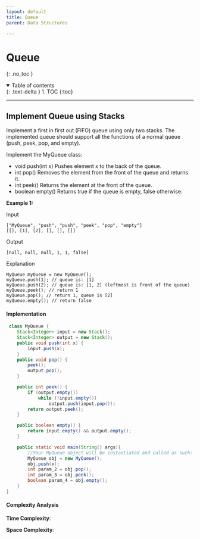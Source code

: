 ```yaml
---
layout: default
title: Queue 
parent: Data Structures

---
```


# Queue
{: .no_toc }

<details open markdown="block">
  <summary>
    Table of contents
  </summary>
  {: .text-delta }
1. TOC
{:toc}
</details>

---

## Implement Queue using Stacks

Implement a first in first out (FIFO) queue using only two stacks. The implemented queue should support all the functions of a normal queue (push, peek, pop, and empty).

Implement the MyQueue class:

- void push(int x) Pushes element x to the back of the queue.
- int pop() Removes the element from the front of the queue and returns it.
- int peek() Returns the element at the front of the queue.
- boolean empty() Returns true if the queue is empty, false otherwise.

**Example 1:**

Input

```
["MyQueue", "push", "push", "peek", "pop", "empty"]
[[], [1], [2], [], [], []]
```

Output

```
[null, null, null, 1, 1, false]
```

Explanation

```
MyQueue myQueue = new MyQueue();
myQueue.push(1); // queue is: [1]
myQueue.push(2); // queue is: [1, 2] (leftmost is front of the queue)
myQueue.peek(); // return 1
myQueue.pop(); // return 1, queue is [2]
myQueue.empty(); // return false
```

####  Implementation

```java
 class MyQueue {
    Stack<Integer> input = new Stack();
    Stack<Integer> output = new Stack();
    public void push(int x) {
        input.push(x);
    }
    public void pop() {
        peek();
        output.pop();
    }

    public int peek() {
        if (output.empty())
            while (!input.empty())
                output.push(input.pop());
        return output.peek();
    }

    public boolean empty() {
        return input.empty() && output.empty();
    }

    public static void main(String[] args){
        //Your MyQueue object will be instantiated and called as such:
        MyQueue obj = new MyQueue();
        obj.push(x);
        int param_2 = obj.pop();
        int param_3 = obj.peek();
        boolean param_4 = obj.empty();
    }
}

```

####  Complexity Analysis

**Time Complexity**:

**Space Complexity**:
